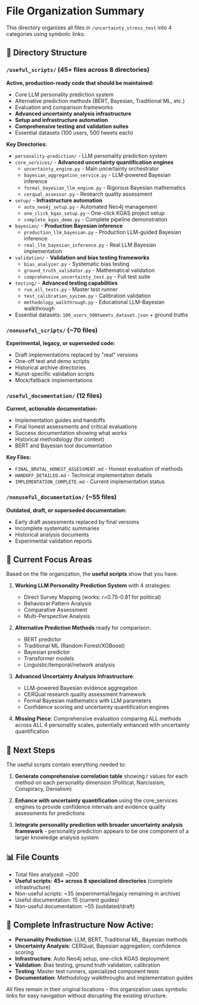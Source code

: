 # File Organization Summary

This directory organizes all files in `/uncertainty_stress_test` into 4 categories using symbolic links.

## 📁 Directory Structure

### `/useful_scripts/` (45+ files across 8 directories)
**Active, production-ready code that should be maintained:**
- Core LLM personality prediction system
- Alternative prediction methods (BERT, Bayesian, Traditional ML, etc.)
- Evaluation and comparison frameworks  
- **Advanced uncertainty analysis infrastructure**
- **Setup and infrastructure automation**
- **Comprehensive testing and validation suites**
- Essential datasets (100 users, 500 tweets each)

**Key Directories:**
- `personality-prediction/` - LLM personality prediction system
- `core_services/` - **Advanced uncertainty quantification engines**
  - `uncertainty_engine.py` - Main uncertainty orchestrator
  - `bayesian_aggregation_service.py` - LLM-powered Bayesian inference
  - `formal_bayesian_llm_engine.py` - Rigorous Bayesian mathematics
  - `cerqual_assessor.py` - Research quality assessment
- `setup/` - **Infrastructure automation**
  - `auto_neo4j_setup.py` - Automated Neo4j management
  - `one_click_kgas_setup.py` - One-click KGAS project setup
  - `complete_kgas_demo.py` - Complete pipeline demonstration
- `bayesian/` - **Production Bayesian inference**
  - `production_llm_bayesian.py` - Production LLM-guided Bayesian inference
  - `real_llm_bayesian_inference.py` - Real LLM Bayesian implementation
- `validation/` - **Validation and bias testing frameworks**
  - `bias_analyzer.py` - Systematic bias testing
  - `ground_truth_validator.py` - Mathematical validation
  - `comprehensive_uncertainty_test.py` - Full test suite
- `testing/` - **Advanced testing capabilities**
  - `run_all_tests.py` - Master test runner
  - `test_calibration_system.py` - Calibration validation
  - `methodology_walkthrough.py` - Educational LLM-Bayesian walkthrough
- Essential datasets: `100_users_500tweets_dataset.json` + ground truths

### `/nonuseful_scripts/` (~70 files)
**Experimental, legacy, or superseded code:**
- Draft implementations replaced by "real" versions
- One-off test and demo scripts
- Historical archive directories
- Kunst-specific validation scripts
- Mock/fallback implementations

### `/useful_documentation/` (12 files)
**Current, actionable documentation:**
- Implementation guides and handoffs
- Final honest assessments and critical evaluations
- Success documentation showing what works
- Historical methodology (for context)
- BERT and Bayesian tool documentation

**Key Files:**
- `FINAL_BRUTAL_HONEST_ASSESSMENT.md` - Honest evaluation of methods
- `HANDOFF_DETAILED.md` - Technical implementation details
- `IMPLEMENTATION_COMPLETE.md` - Current implementation status

### `/nonuseful_documentation/` (~55 files)
**Outdated, draft, or superseded documentation:**
- Early draft assessments replaced by final versions
- Incomplete systematic summaries
- Historical analysis documents
- Experimental validation reports

## 🎯 Current Focus Areas

Based on the file organization, the **useful scripts** show that you have:

1. **Working LLM Personality Prediction System** with 4 strategies:
   - Direct Survey Mapping (works: r=0.75-0.81 for political)
   - Behavioral Pattern Analysis
   - Comparative Assessment  
   - Multi-Perspective Analysis

2. **Alternative Prediction Methods** ready for comparison:
   - BERT predictor
   - Traditional ML (Random Forest/XGBoost)
   - Bayesian predictor
   - Transformer models
   - Linguistic/temporal/network analysis

3. **Advanced Uncertainty Analysis Infrastructure**:
   - LLM-powered Bayesian evidence aggregation
   - CERQual research quality assessment framework
   - Formal Bayesian mathematics with LLM parameters
   - Confidence scoring and uncertainty quantification engines

4. **Missing Piece**: Comprehensive evaluation comparing ALL methods across ALL 4 personality scales, potentially enhanced with uncertainty quantification

## 🚀 Next Steps

The useful scripts contain everything needed to:

1. **Generate comprehensive correlation table** showing r values for each method on each personality dimension (Political, Narcissism, Conspiracy, Denialism)

2. **Enhance with uncertainty quantification** using the core_services engines to provide confidence intervals and evidence quality assessments for predictions

3. **Integrate personality prediction with broader uncertainty analysis framework** - personality prediction appears to be one component of a larger knowledge analysis system

## 📊 File Counts
- Total files analyzed: ~200
- **Useful scripts: 45+ across 8 specialized directories** (complete infrastructure)
- Non-useful scripts: ~35 (experimental/legacy remaining in archive)  
- Useful documentation: 15 (current guides)
- Non-useful documentation: ~55 (outdated/draft)

## 🎯 **Complete Infrastructure Now Active:**
- **Personality Prediction**: LLM, BERT, Traditional ML, Bayesian methods
- **Uncertainty Analysis**: CERQual, Bayesian aggregation, confidence scoring
- **Infrastructure**: Auto Neo4j setup, one-click KGAS deployment
- **Validation**: Bias testing, ground truth validation, calibration
- **Testing**: Master test runners, specialized component tests
- **Documentation**: Methodology walkthroughs and implementation guides

All files remain in their original locations - this organization uses symbolic links for easy navigation without disrupting the existing structure.